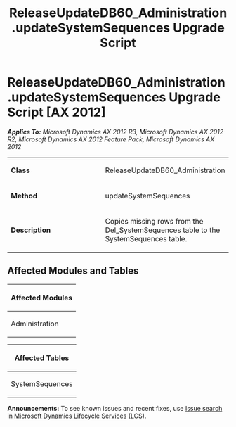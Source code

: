 ﻿---
title: ReleaseUpdateDB60_Administration.updateSystemSequences Upgrade Script
TOCTitle: ReleaseUpdateDB60_Administration.updateSystemSequences Upgrade Script
ms:assetid: 20e6c488-0cb1-f888-6ea2-52478627cc27
ms:mtpsurl: https://msdn.microsoft.com/en-us/library/JJ684910(v=AX.60)
ms:contentKeyID: 49707112
ms.date: 05/18/2015
mtps_version: v=AX.60
---

# ReleaseUpdateDB60\_Administration.updateSystemSequences Upgrade Script [AX 2012]


_**Applies To:** Microsoft Dynamics AX 2012 R3, Microsoft Dynamics AX 2012 R2, Microsoft Dynamics AX 2012 Feature Pack, Microsoft Dynamics AX 2012_

<table>
<colgroup>
<col style="width: 50%" />
<col style="width: 50%" />
</colgroup>
<tbody>
<tr class="odd">
<td><p><strong>Class</strong></p></td>
<td><p>ReleaseUpdateDB60_Administration</p></td>
</tr>
<tr class="even">
<td><p><strong>Method</strong></p></td>
<td><p>updateSystemSequences</p></td>
</tr>
<tr class="odd">
<td><p><strong>Description</strong></p></td>
<td><p>Copies missing rows from the Del_SystemSequences table to the SystemSequences table.</p></td>
</tr>
</tbody>
</table>


## Affected Modules and Tables

<table>
<colgroup>
<col style="width: 100%" />
</colgroup>
<thead>
<tr class="header">
<th><p>Affected Modules</p></th>
</tr>
</thead>
<tbody>
<tr class="odd">
<td><p>Administration</p></td>
</tr>
</tbody>
</table>


<table>
<colgroup>
<col style="width: 100%" />
</colgroup>
<thead>
<tr class="header">
<th><p>Affected Tables</p></th>
</tr>
</thead>
<tbody>
<tr class="odd">
<td><p>SystemSequences</p></td>
</tr>
</tbody>
</table>

  
**Announcements:** To see known issues and recent fixes, use [Issue search](http://go.microsoft.com/fwlink/?linkid=389258) in [Microsoft Dynamics Lifecycle Services](http://go.microsoft.com/fwlink/?linkid=306505) (LCS).

